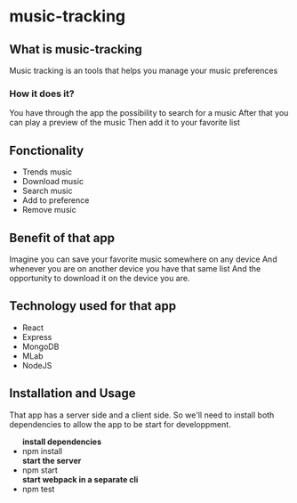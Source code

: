 # music-tracking
<h2>What is music-tracking</h2>
<p>Music tracking is an tools that helps you manage your music preferences</p>
<h3>How it does it?</h3>
<p>You have through the app the possibility to search for a music
   After that you can play a preview of the music
   Then add it to your favorite list
</p>
<h2>Fonctionality</h2>
<ul>
  <li>Trends music</li>
  <li>Download music</li>
  <li>Search music</li>
  <li>Add to preference</li>
  <li>Remove music</li>
</ul>

<h2>Benefit of that app</h2>
<p>
 Imagine you can save your favorite music somewhere on any device
 And whenever you are on another device you have that same list
 And the opportunity to download it on the device you are.
</p>

<h2>Technology used for that app</h2>
<ul>
  <li>React</li>
  <li>Express</li>
  <li>MongoDB</li>
  <li>MLab</li>
  <li>NodeJS</li>
</ul>
<h2>Installation and Usage</h2>
<p>That app has a server side and a client side. So we'll need to install both dependencies
   to allow the app to be start for developpment.
</p>
<ul>
<strong>install dependencies</strong>
  <li>npm install</li>
<strong>start the server</strong>
  <li>npm start</li>
<strong>start webpack in a separate cli</strong>
  <li>npm test</li>
</ul>
